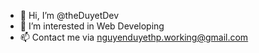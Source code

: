 - 👋 Hi, I’m @theDuyetDev
- 👀 I’m interested in Web Developing
- 📫 Contact me via nguyenduyethp.working@gmail.com

<!---
theDuyetDev/theDuyetDev is a ✨ special ✨ repository because its `README.md` (this file) appears on your GitHub profile.
You can click the Preview link to take a look at your changes.
--->
